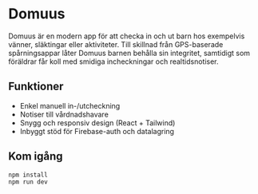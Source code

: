 # Domuus

Domuus är en modern app för att checka in och ut barn hos exempelvis vänner, släktingar eller aktiviteter. Till skillnad från GPS-baserade spårningsappar låter Domuus barnen behålla sin integritet, samtidigt som föräldrar får koll med smidiga incheckningar och realtidsnotiser.

## Funktioner
- Enkel manuell in-/utcheckning
- Notiser till vårdnadshavare
- Snygg och responsiv design (React + Tailwind)
- Inbyggt stöd för Firebase-auth och datalagring

## Kom igång
```bash
npm install
npm run dev
```
